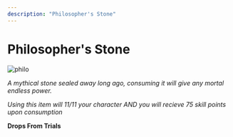 ```yaml
---
description: "Philosopher's Stone"
---
```


# Philosopher's Stone

![philo](https://vwiki.valorserver.com/api/item/picture/philosopher's%20stone)

<i> A mythical stone sealed away long ago, consuming it will give any mortal endless power.</i>

*Using this item will 11/11 your character AND you will recieve 75 skill points upon consumption*

**Drops From Trials**
